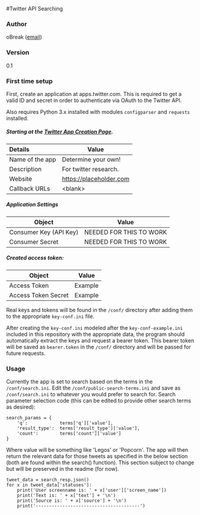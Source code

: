 #Twitter API Searching

### Author

oBreak ([email](mailto:obreakemail@gmail.com))

### Version 

0.1

### First time setup

First, create an application at apps.twitter.com. This is required to get a valid ID
and secret in order to authenticate via OAuth to the Twitter API.

Also requires Python 3.x installed with modules `configparser` and `requests` installed.

##### Starting at the [Twitter App Creation Page](https://apps.twitter.com/app/new).

|Details            |Value          |
|:------------------|---------------|
Name of the app | Determine your own!
Description | For twitter research.
Website | https://placeholder.com
Callback URLs | <blank\>

##### Application Settings

|Object                 |                       Value|
|-----------------------|----------------------------|
|Consumer Key (API Key) |NEEDED FOR THIS TO WORK     |
|Consumer Secret        |NEEDED FOR THIS TO WORK     |

##### Created access token:

|Object                 |                       Value|
|-----------------------|----------------------------|
|Access Token	        |Example                     |
|Access Token Secret    |Example                     |

Real keys and tokens will be found in the `/conf/`
directory after adding them to the appropriate `key-conf.ini` file.

After creating the `key-conf.ini` modeled after the `key-conf-example.ini` included in
this repository with the appropriate data, the program should automatically
extract the keys and request a bearer token. This bearer token will be saved
as `bearer.token` in the `/conf/` directory and will be passed for future requests.

### Usage

Currently the app is set to search based on the terms in the `/conf/search.ini`. Edit 
the `/conf/public-search-terms.ini` and save as `/conf/search.ini` to whatever you would 
prefer to search for. Search parameter selection code (this can be edited to provide
other search terms as desired):

    search_params = {
        'q':            terms['q']['value'],
        'result_type':  terms['result_type']['value'],
        'count':        terms['count']['value']
    }

Where value will be something like 'Legos' or 'Popcorn'. The app will then return 
the relevant data for those tweets as specified
in the below section (both are found within the search() function). This
section subject to change but will be preserved in the readme (for now).

    tweet_data = search_resp.json()
    for x in tweet_data['statuses']:
        print('User screenname is: ' + x['user']['screen_name'])
        print('Text is: ' + x['text'] + '\n')
        print('Source is: ' + x['source'] + '\n')
        print('---------------------------------------')
